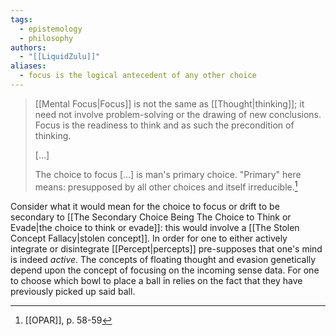```yaml
---
tags:
  - epistemology
  - philosophy
authors:
  - "[[LiquidZulu]]"
aliases:
  - focus is the logical antecedent of any other choice
---
```

>[[Mental Focus|Focus]] is not the same as [[Thought|thinking]]; it need not involve problem-solving or the drawing of new conclusions. Focus is the readiness to think and as such the precondition of thinking.
>
>\[...]
>
>The choice to focus \[...] is man's primary choice. "Primary" here means: presupposed by all other choices and itself irreducible.[^1]

Consider what it would mean for the choice to focus or drift to be secondary to [[The Secondary Choice Being The Choice to Think or Evade|the choice to think or evade]]: this would involve a [[The Stolen Concept Fallacy|stolen concept]]. In order for one to either actively integrate or disintegrate [[Percept|percepts]] pre-supposes that one's mind is indeed *active*. The concepts of floating thought and evasion genetically depend upon the concept of focusing on the incoming sense data. For one to choose which bowl to place a ball in relies on the fact that they have previously picked up said ball.

[^1]: [[OPAR]], p. 58-59